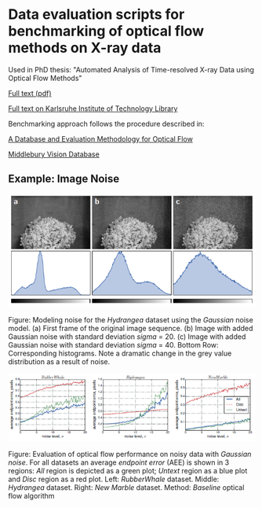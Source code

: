 # Data evaluation scripts for benchmarking of optical flow methods on X-ray data

Used in PhD thesis: "Automated Analysis of Time-resolved X-ray Data using Optical Flow Methods"

[Full text (pdf)](https://github.com/axruff/PhD-Thesis/blob/master/PhD_Thesis_Ershov.pdf)

[Full text on Karlsruhe Institute of Technology Library](https://publikationen.bibliothek.kit.edu/1000055519)



Benchmarking approach follows the procedure described in:


[A Database and Evaluation Methodology for Optical Flow](http://vision.middlebury.edu/flow/floweval-ijcv2011.pdf)

[Middlebury Vision Database](http://vision.middlebury.edu/flow/)



## Example: Image Noise

![alt text](https://github.com/axruff/phd-data-eval/blob/master/screenshots/exp_noise_hyd.png "Nose Modelling")

Figure: Modeling noise for the *Hydrangea* dataset using the *Gaussian* noise model.
(a) First frame of the original image sequence. (b) Image with added Gaussian noise
with standard deviation *sigma* = 20. (c) Image with added Gaussian noise with standard
deviation *sigma* = 40. Bottom Row: Corresponding histograms. Note a dramatic change in
the grey value distribution as a result of noise.

![alt text](https://github.com/axruff/phd-data-eval/blob/master/screenshots/exp_noise_hyd_res.png "Evaluation results")

Figure: Evaluation of optical flow performance on noisy data with *Gaussian noise*.
For all datasets an average *endpoint error* (AEE) is shown in 3 regions: *All* region is
depicted as a green plot; *Untext* region as a blue plot and *Disc* region as a red plot.
Left: *RubberWhale* dataset. Middle: *Hydrangea* dataset. Right: *New Marble* dataset.
Method: *Baseline* optical flow algorithm
